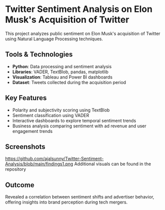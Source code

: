 # Twitter Sentiment Analysis on Elon Musk's Acquisition of Twitter

This project analyzes public sentiment on Elon Musk's acquisition of Twitter using Natural Language Processing techniques.

## Tools & Technologies
- **Python**: Data processing and sentiment analysis
- **Libraries**: VADER, TextBlob, pandas, matplotlib
- **Visualization**: Tableau and Power BI dashboards
- **Dataset**: Tweets collected during the acquisition period

## Key Features
- Polarity and subjectivity scoring using TextBlob
- Sentiment classification using VADER
- Interactive dashboards to explore temporal sentiment trends
- Business analysis comparing sentiment with ad revenue and user engagement trends

## Screenshots
https://github.com/ajalsunny/Twitter-Sentiment-Analysis/blob/main/findings1.png
Additional visuals can be found in the repository



## Outcome
Revealed a correlation between sentiment shifts and advertiser behavior, offering insights into brand perception during tech mergers.
